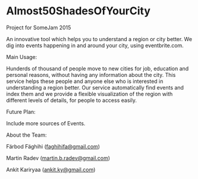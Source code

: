 # Almost50ShadesOfYourCity
Project for SomeJam 2015

An innovative tool which helps you to understand a region or city better. We dig into events happening in and around your city, using eventbrite.com. 

Main Usage:

Hunderds of thousand of people move to new cities for job, education and personal reasons, without having any information about the city. This service helps these people and anyone else who is interested in understanding a region better. 
Our service automatically find events and index them and we provide a flexible visualization of the region with different levels of details, for people to access easily.

Future Plan:

Include more sources of Events. 


About the Team:

Färbod Fäghihi (faghihifa@gmail.com)

Martin Radev (martin.b.radev@gmail.com)

Ankit Kariryaa (ankit.ky@gmail.com)